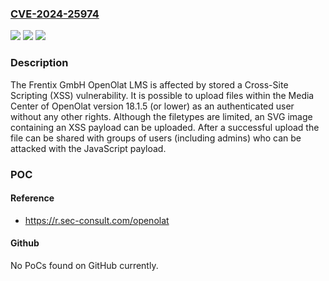 ### [CVE-2024-25974](https://cve.mitre.org/cgi-bin/cvename.cgi?name=CVE-2024-25974)
![](https://img.shields.io/static/v1?label=Product&message=OpenOlat%20LMS&color=blue)
![](https://img.shields.io/static/v1?label=Version&message=0%3C%3D%2018.1.5%20&color=brighgreen)
![](https://img.shields.io/static/v1?label=Vulnerability&message=CWE-20%20Improper%20Input%20Validation&color=brighgreen)

### Description

The Frentix GmbH OpenOlat LMS is affected by stored a Cross-Site Scripting (XSS) vulnerability. It is possible to upload files within the Media Center of OpenOlat version 18.1.5 (or lower) as an authenticated user without any other rights. Although the filetypes are limited, an SVG image containing an XSS payload can be uploaded. After a successful upload the file can be shared with groups of users (including admins) who can be attacked with the JavaScript payload.

### POC

#### Reference
- https://r.sec-consult.com/openolat

#### Github
No PoCs found on GitHub currently.

